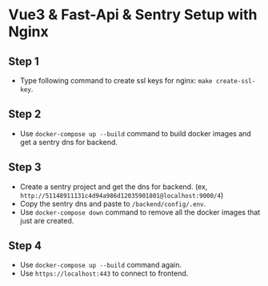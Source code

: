 # Vue3 & Fast-Api & Sentry Setup with Nginx

## Step 1
- Type following command to create ssl keys for nginx: `make create-ssl-key`.

## Step 2
- Use `docker-compose up --build` command to build docker images and get a sentry dns for backend.

## Step 3
- Create a sentry project and get the dns for backend. (ex, `http://51148911131c4d94a986d12035901801@localhost:9000/4`)
- Copy the sentry dns and paste to `/backend/config/.env`.
- Use `docker-compose down` command to remove all the docker images that just are created.

## Step 4
- Use `docker-compose up --build` command again.
- Use `https://localhost:443` to connect to frontend.
